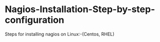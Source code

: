 Nagios-Installation-Step-by-step-configuration
==============================================
Steps for installing nagios on Linux:-(Centos, RHEL)

